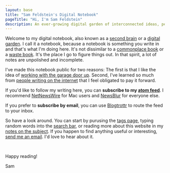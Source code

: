 ```yaml
---
layout: base
title: "Sam Feldstein's Digital Notebook"
pageTitle: "Hi, I'm Sam Feldstein"
description: An ever-growing digital garden of interconnected ideas, personal insights, and curated knowledge.
---
```


Welcome to my digital notebook, also known as a [second brain](https://www.buildingasecondbrain.com) or a [digital garden](https://maggieappleton.com/garden-history?ref=ideasurg.pub). I call it a notebook, because a notebook is something you write in and that's what I'm doing here. It's not dissimilar to a [commonplace book](https://en.wikipedia.org/wiki/Commonplace_book) or a [waste book](https://en.wikipedia.org/wiki/Waste_book). It's the place I go to figure things out. In that spirit, a lot of notes are unpolished and incomplete.

I've made this notebook public for two reasons: The first is that I like the idea of [working with the garage door up](https://notes.andymatuschak.org/zCMhncA1iSE74MKKYQS5PBZ). Second, I've learned so much from [people writing on the internet](https://samfeldstein.xyz/blogroll/) that I feel obligated to pay it forward.

If you'd like to follow my writing here, you can **subscribe to my [atom feed](https://notebook.samfeldstein.xyz/feed.xml)**. I recommend [NetNewsWire](https://netnewswire.com/) for Mac users and [NewsBlur](https://newsblur.com/) for everyone else.

If you prefer to **subscribe by email**, you can use [Blogtrottr](https://blogtrottr.com/) to route the feed to your inbox.

So have a look around. You can start by purusing the [tags page](/tags/), typing random words into the [search  bar](/search/), or reading more about this website in my [notes on the subject](notes/digital-notebook-project-notes.md). If you happen to find anything useful or interesting, <a href="mailto:samuelfeldstein@proton.me">send me an email</a>. I'd love to hear about it.

<br>

Happy reading!

Sam
